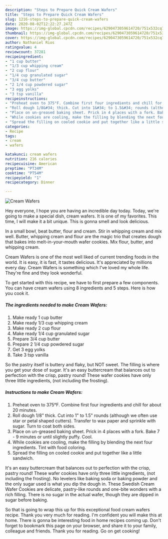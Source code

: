 ```yaml
---
description: "Steps to Prepare Quick Cream Wafers"
title: "Steps to Prepare Quick Cream Wafers"
slug: 1216-steps-to-prepare-quick-cream-wafers
date: 2020-08-02T12:22:27.247Z
image: https://img-global.cpcdn.com/recipes/6290473059614720/751x532cq70/cream-wafers-recipe-main-photo.jpg
thumbnail: https://img-global.cpcdn.com/recipes/6290473059614720/751x532cq70/cream-wafers-recipe-main-photo.jpg
cover: https://img-global.cpcdn.com/recipes/6290473059614720/751x532cq70/cream-wafers-recipe-main-photo.jpg
author: Nathaniel Rios
ratingvalue: 4
reviewcount: 37281
recipeingredient:
- "1 cup butter"
- "1/3 cup whipping cream"
- "2 cup flour"
- "1/4 cup granulated sugar"
- "3/4 cup butter"
- "2 1/4 cup powdered sugar"
- "3 egg yolks"
- "3 tsp vanilla"
recipeinstructions:
- "Preheat oven to 375°F. Combine first four ingredients and chill for about 20 minutes."
- "Roll dough 1/8&#34; thick. Cut into 1&#34; to 1.5&#34; rounds (although we often use star or petal shaped cutters). Transfer to wax paper and sprinkle with sugar. Turn to coat both sides."
- "Place on un-greased baking sheet. Prick in 4 places with a fork. Bake 7 - 9 minutes or until slightly puffy. Cool."
- "While cookies are cooling, make the filling by blending the next four ingredients. Tint with food coloring."
- "Spread the filling on cooled cookie and put together like a little sandwich."
categories:
- Recipe
tags:
- cream
- wafers

katakunci: cream wafers 
nutrition: 216 calories
recipecuisine: American
preptime: "PT34M"
cooktime: "PT54M"
recipeyield: "1"
recipecategory: Dinner

---
```



![Cream Wafers](https://img-global.cpcdn.com/recipes/6290473059614720/751x532cq70/cream-wafers-recipe-main-photo.jpg)

Hey everyone, I hope you are having an incredible day today. Today, we're going to make a special dish, cream wafers. It is one of my favorites. This time, I will make it a bit unique. This is gonna smell and look delicious.

In a small bowl, beat butter, flour and cream. Stir in whipping cream and mix well. Butter, whipping cream and flour are the magic trio that creates dough that bakes into melt-in-your-mouth wafer cookies. Mix flour, butter, and whipping cream.

Cream Wafers is one of the most well liked of current trending foods in the world. It is easy, it is fast, it tastes delicious. It's appreciated by millions every day. Cream Wafers is something which I've loved my whole life. They're fine and they look wonderful.


To get started with this recipe, we have to first prepare a few components. You can have cream wafers using 8 ingredients and 5 steps. Here is how you cook it.

<!--inarticleads1-->

##### The ingredients needed to make Cream Wafers:

1. Make ready 1 cup butter
1. Make ready 1/3 cup whipping cream
1. Make ready 2 cup flour
1. Make ready 1/4 cup granulated sugar
1. Prepare 3/4 cup butter
1. Prepare 2 1/4 cup powdered sugar
1. Get 3 egg yolks
1. Take 3 tsp vanilla


So the pastry itself is buttery and flaky, but NOT sweet. The filling is where you get your dose of sugar. It&#39;s an easy buttercream that balances out to perfection with the crisp, pastry round! These wafer cookies have only three little ingredients, (not including the frosting). 

<!--inarticleads2-->

##### Instructions to make Cream Wafers:

1. Preheat oven to 375°F. Combine first four ingredients and chill for about 20 minutes.
1. Roll dough 1/8&#34; thick. Cut into 1&#34; to 1.5&#34; rounds (although we often use star or petal shaped cutters). Transfer to wax paper and sprinkle with sugar. Turn to coat both sides.
1. Place on un-greased baking sheet. Prick in 4 places with a fork. Bake 7 - 9 minutes or until slightly puffy. Cool.
1. While cookies are cooling, make the filling by blending the next four ingredients. Tint with food coloring.
1. Spread the filling on cooled cookie and put together like a little sandwich.


It&#39;s an easy buttercream that balances out to perfection with the crisp, pastry round! These wafer cookies have only three little ingredients, (not including the frosting). No levelers like baking soda or baking powder and the only sugar used is what you dip the dough in. These Swedish Cream Wafer Cookies are delicate, pastry-like rounds and one-bite wonders with a rich filling. There is no sugar in the actual wafer, though they are dipped in sugar before baking. 

So that is going to wrap this up for this exceptional food cream wafers recipe. Thank you very much for reading. I'm confident you will make this at home. There is gonna be interesting food in home recipes coming up. Don't forget to bookmark this page on your browser, and share it to your family, colleague and friends. Thank you for reading. Go on get cooking!
